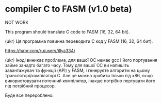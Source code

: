 # compiler C to FASM (v1.0 beta)

NOT WORK

This program should translate C code to FASM (16, 32, 64 bit).

(ukr)
Ця программа повинна переводити С код у FASM (16, 32, 64 бит).

https://habr.com/ru/users/illya334/

(ukr)
Іноді виникає проблема, для вашої ОС немає gcc і його портування займе занадто багато часу.
Тому для вашої ОС ви напишіть завантажувач та функції (API) у FASM, і генеруєте алгоритм на цьому трансляторі/компіляторі С.
Але це можна зробити тільки під x86, якщо використовувати поточний компілятор, інакше потрібно портувати його під потрібний процесор.

Буде все перероблено.
